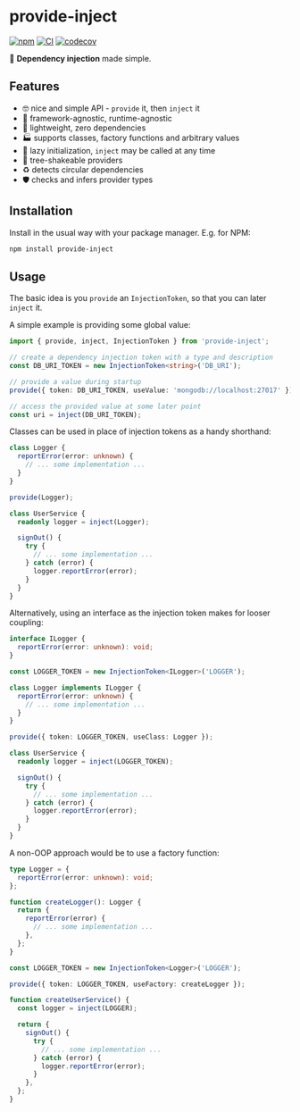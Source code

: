 # provide-inject

[![npm](https://img.shields.io/npm/v/provide-inject.svg)](https://www.npmjs.com/package/provide-inject)
[![CI](https://github.com/matejchalk/provide-inject/actions/workflows/ci.yml/badge.svg?branch=main)](https://github.com/matejchalk/provide-inject/actions/workflows/ci.yml?query=branch%3Amain)
[![codecov](https://codecov.io/github/matejchalk/provide-inject/graph/badge.svg?token=HQ73M0I4WR)](https://codecov.io/github/matejchalk/provide-inject)

💉 **Dependency injection** made simple.

## Features

- 🤓 nice and simple API - `provide` it, then `inject` it
- 🔌 framework-agnostic, runtime-agnostic
- 👣 lightweight, zero dependencies
- 🏭 supports classes, factory functions and arbitrary values
- 🥱 lazy initialization, `inject` may be called at any time
- 🌲 tree-shakeable providers
- ♻️ detects circular dependencies
- 🛡️ checks and infers provider types

## Installation

Install in the usual way with your package manager. E.g. for NPM:

```sh
npm install provide-inject
```

## Usage

The basic idea is you `provide` an `InjectionToken`, so that you can later `inject` it.

A simple example is providing some global value:

```ts
import { provide, inject, InjectionToken } from 'provide-inject';

// create a dependency injection token with a type and description
const DB_URI_TOKEN = new InjectionToken<string>('DB_URI');

// provide a value during startup
provide({ token: DB_URI_TOKEN, useValue: 'mongodb://localhost:27017' });

// access the provided value at some later point
const uri = inject(DB_URI_TOKEN);
```

Classes can be used in place of injection tokens as a handy shorthand:

```ts
class Logger {
  reportError(error: unknown) {
    // ... some implementation ...
  }
}

provide(Logger);

class UserService {
  readonly logger = inject(Logger);

  signOut() {
    try {
      // ... some implementation ...
    } catch (error) {
      logger.reportError(error);
    }
  }
}
```

Alternatively, using an interface as the injection token makes for looser coupling:

```ts
interface ILogger {
  reportError(error: unknown): void;
}

const LOGGER_TOKEN = new InjectionToken<ILogger>('LOGGER');

class Logger implements ILogger {
  reportError(error: unknown) {
    // ... some implementation ...
  }
}

provide({ token: LOGGER_TOKEN, useClass: Logger });

class UserService {
  readonly logger = inject(LOGGER_TOKEN);

  signOut() {
    try {
      // ... some implementation ...
    } catch (error) {
      logger.reportError(error);
    }
  }
}
```

A non-OOP approach would be to use a factory function:

```ts
type Logger = {
  reportError(error: unknown): void;
};

function createLogger(): Logger {
  return {
    reportError(error) {
      // ... some implementation ...
    },
  };
}

const LOGGER_TOKEN = new InjectionToken<Logger>('LOGGER');

provide({ token: LOGGER_TOKEN, useFactory: createLogger });

function createUserService() {
  const logger = inject(LOGGER);

  return {
    signOut() {
      try {
        // ... some implementation ...
      } catch (error) {
        logger.reportError(error);
      }
    },
  };
}
```
